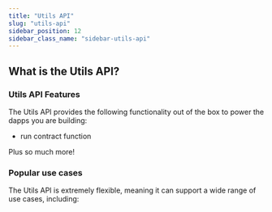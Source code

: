 ```yaml
---
title: "Utils API"
slug: "utils-api"
sidebar_position: 12
sidebar_class_name: "sidebar-utils-api"
---
```


## What is the Utils API?

### Utils API Features

The Utils API provides the following functionality out of the box to power the dapps you are building:

- run contract function

Plus so much more!

### Popular use cases

The Utils API is extremely flexible, meaning it can support a wide range of use cases, including:
